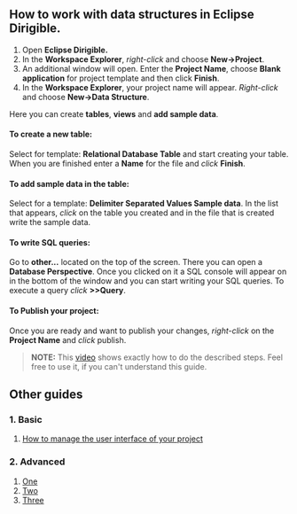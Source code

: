 ## How to work with data structures in Eclipse Dirigible.

1. Open **Eclipse Dirigible.**
2. In the **Workspace Explorer**, *right-click* and choose **New->Project**.
3. An additional window will open. Enter the **Project Name**, choose **Blank application** for project template and then click **Finish**.
4. In the **Workspace Explorer**, your project name will appear. *Right-click* and choose **New->Data Structure**.

Here you can create **tables**, **views** and **add sample data**.

#### To create a new table:
Select for template: **Relational Database Table** and start creating your table. When you are finished enter a **Name** for the file and *click* **Finish**.

#### To add sample data in the table:
Select for a template: **Delimiter Separated Values Sample data**. In the list that appears, *click* on the table you created and in the file that is created write the sample data.

#### To write SQL queries:
Go to **other...** located on the top of the screen. There you can open a **Database Perspective**. Once you clicked on it a SQL console will appear on in the bottom of the window and you can start writing your SQL queries. To execute a query *click* **>>Query**.

#### To Publish your project:
Once you are ready and want to publish your changes, *right-click* on the **Project Name** and *click* publish.

>**NOTE:** This [video](https://youtu.be/GwzxjBAhy_4?list=PLNKd01MEkVeKf74MdK5cUzgQKiiTyarkG)
shows exactly how to do the described steps.  Feel free to use it, if you can't understand this guide.

## Other guides
### 1. Basic
1. [How to manage the user interface of your project](https://github.com/dirigiblelabs/curriculum/tree/master/DragomirAngelov/DirigibleSoftwareDocumentation/Basic/ManageUserInterface.md)
### 2. Advanced
1. [One](https://github.com/dirigiblelabs/curriculum/tree/master/DragomirAngelov/DirigibleSoftwareDocumentation/Advanced/one.md)
2. [Two](https://github.com/dirigiblelabs/curriculum/tree/master/DragomirAngelov/DirigibleSoftwareDocumentation/Advanced/two.md)
3. [Three](https://github.com/dirigiblelabs/curriculum/tree/master/DragomirAngelov/DirigibleSoftwareDocumentation/Advanced/three.md)
